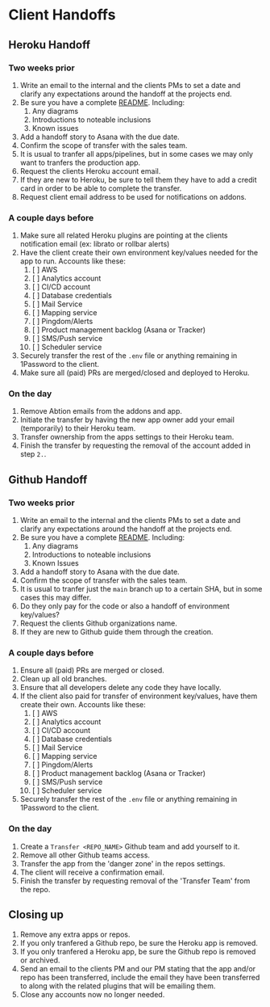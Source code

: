 # Client Handoffs

## Heroku Handoff

### Two weeks prior

1. Write an email to the internal and the clients PMs to set a date and clarify any expectations around the handoff at the projects end.
2. Be sure you have a complete [README](https://github.com/abtion/guidelines/blob/main/README.standard.md). Including:
    1. Any diagrams
    2. Introductions to noteable inclusions
    3. Known issues
3. Add a handoff story to Asana with the due date.
4. Confirm the scope of transfer with the sales team.
  1. It is usual to tranfer all apps/pipelines, but in some cases we may only want to tranfers the production app.
5. Request the clients Heroku account email.
  1. If they are new to Heroku, be sure to tell them they have to add a credit card in order to be able to complete the transfer.
6. Request client email address to be used for notifications on addons.

### A couple days before

1. Make sure all related Heroku plugins are pointing at the clients notification email (ex: librato or rollbar alerts)
2. Have the client create their own environment key/values needed for the app to run. Accounts like these:
   1. [ ] AWS
   2. [ ] Analytics account
   3. [ ] CI/CD account
   4. [ ] Database credentials
   5. [ ] Mail Service
   6. [ ] Mapping service
   7. [ ] Pingdom/Alerts
   8. [ ] Product management backlog (Asana or Tracker)
   9. [ ] SMS/Push service
   10. [ ] Scheduler service
3. Securely transfer the rest of the `.env` file or anything remaining in 1Password to the client.
4. Make sure all (paid) PRs are merged/closed and deployed to Heroku.

### On the day

1. Remove Abtion emails from the addons and app.
2. Initiate the transfer by having the new app owner add your email (temporarily) to their Heroku team.
3. Transfer ownership from the apps settings to their Heroku team.
4. Finish the transfer by requesting the removal of the account added in step `2.`.

## Github Handoff

### Two weeks prior

1. Write an email to the internal and the clients PMs to set a date and clarify any expectations around the handoff at the projects end.
2. Be sure you have a complete [README](https://github.com/abtion/guidelines/blob/main/README.standard.md). Including:
    1. Any diagrams
    2. Introductions to noteable inclusions
    3. Known Issues
3. Add a handoff story to Asana with the due date.
4. Confirm the scope of transfer with the sales team.
  1. It is usual to tranfer just the `main` branch up to a certain SHA, but in some cases this may differ.
  2. Do they only pay for the code or also a handoff of environment key/values?
5. Request the clients Github organizations name.
  1. If they are new to Github guide them through the creation.

### A couple days before

1. Ensure all (paid) PRs are merged or closed.
2. Clean up all old branches.
3. Ensure that all developers delete any code they have locally.
4. If the client also paid for transfer of environment key/values, have them create their own. Accounts like these:
   1. [ ] AWS
   2. [ ] Analytics account
   3. [ ] CI/CD account
   4. [ ] Database credentials
   5. [ ] Mail Service
   6. [ ] Mapping service
   7. [ ] Pingdom/Alerts
   8. [ ] Product management backlog (Asana or Tracker)
   9. [ ] SMS/Push service
   10. [ ] Scheduler service
5. Securely transfer the rest of the `.env` file or anything remaining in 1Password to the client.

### On the day

1. Create a `Transfer <REPO_NAME>` Github team and add yourself to it.
2. Remove all other Github teams access.
3. Transfer the app from the 'danger zone' in the repos settings.
  1. The client will receive a confirmation email.
4. Finish the transfer by requesting removal of the 'Transfer Team' from the repo.

## Closing up
1. Remove any extra apps or repos.
  1. If you only tranfered a Github repo, be sure the Heroku app is removed.
  2. If you only tranfered a Heroku app, be sure the Github repo is removed or archived.
2. Send an email to the clients PM and our PM stating that the app and/or repo has been transferred, include the email they have been transferred to along with the related plugins that will be emailing them.
3. Close any accounts now no longer needed.
